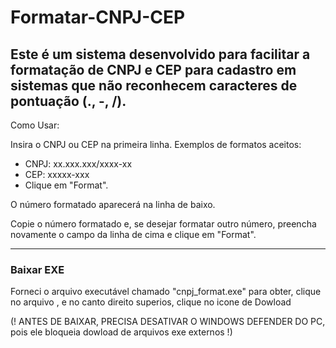 # Formatar-CNPJ-CEP

## Este é um sistema desenvolvido para facilitar a formatação de CNPJ e CEP para cadastro em sistemas que não reconhecem caracteres de pontuação (., -, /).

Como Usar:

Insira o CNPJ ou CEP na primeira linha. Exemplos de formatos aceitos:

- CNPJ: xx.xxx.xxx/xxxx-xx
- CEP: xxxxx-xxx
- Clique em "Format".

O número formatado aparecerá na linha de baixo.

Copie o número formatado e, se desejar formatar outro número, preencha novamente o campo da linha de cima e clique em "Format".

<hr></hr>

### Baixar EXE
Forneci o arquivo executável chamado "cnpj_format.exe" para obter, clique no arquivo , e no canto direito superios, clique no icone de Dowload

(! ANTES DE BAIXAR, PRECISA DESATIVAR O WINDOWS DEFENDER DO PC, pois ele bloqueia dowload de arquivos exe externos !)
